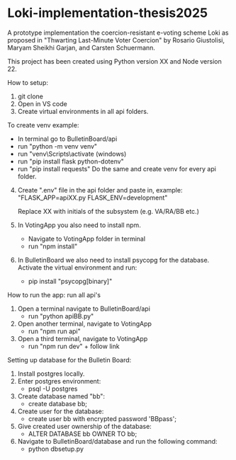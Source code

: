 # Loki-implementation-thesis2025

A prototype implementation the coercion-resistant e-voting scheme Loki as proposed in "Thwarting Last-Minute Voter Coercion" by Rosario Giustolisi, Maryam Sheikhi Garjan, and Carsten Schuermann.

This project has been created using Python version XX and Node version 22.

How to setup:

1. git clone
2. Open in VS code
3. Create virtual environments in all api folders.

To create venv example:

- In terminal go to BulletinBoard/api
- run "python -m venv venv"
- run "venv\Scripts\activate (windows)
- run "pip install flask python-dotenv"
- run "pip install requests"
  Do the same and create venv for every api folder.

4. Create ".env" file in the api folder and paste in, example:
   "FLASK_APP=apiXX.py
   FLASK_ENV=development"

   Replace XX with initials of the subsystem (e.g. VA/RA/BB etc.)

5. In VotingApp you also need to install npm.

   - Navigate to VotingApp folder in terminal
   - run "npm install"

6. In BulletinBoard we also need to install psycopg for the database.
   Activate the virtual environment and run:
   - pip install "psycopg[binary]"

How to run the app:
run all api's

1. Open a terminal navigate to BulletinBoard/api
   - run "python apiBB.py"
2. Open another terminal, navigate to VotingApp
   - run "npm run api"
3. Open a third terminal, navigate to VotingApp
   - run "npm run dev" + follow link

Setting up database for the Bulletin Board:

1. Install postgres locally.
2. Enter postgres environment:
   - psql -U postgres
3. Create database named "bb":
   - create database bb;
4. Create user for the database:
   - create user bb with encrypted password 'BBpass';
5. Give created user ownership of the database:
   - ALTER DATABASE bb OWNER TO bb;
6. Navigate to BulletinBoard/database and run the following command:
   - python dbsetup.py
